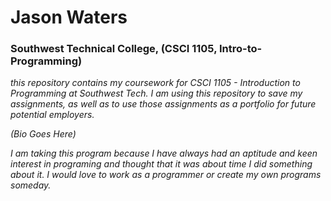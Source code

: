 # Jason Waters
### Southwest Technical College, (CSCI 1105, Intro-to-Programming)

_this repository contains my coursework for CSCI 1105 - Introduction to Programming at Southwest Tech. I am using this repository to save my assignments, as well as to use those assignments as a portfolio for future potential employers._

*(Bio Goes Here)*

_I am taking this program because I have always had an aptitude and keen interest in programing and thought that it was about time I did something about it. 
I would love to work as a programmer or create my own programs someday._
